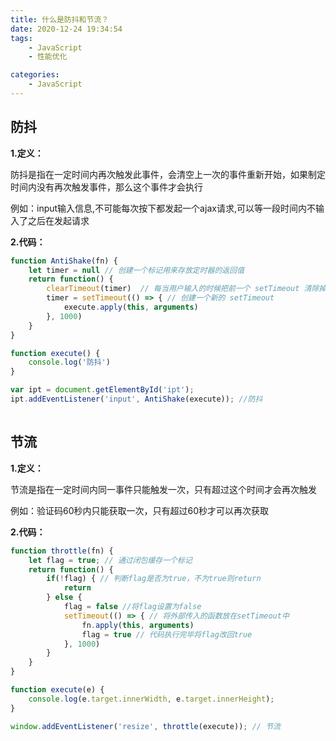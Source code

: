 ```yaml
---
title: 什么是防抖和节流？
date: 2020-12-24 19:34:54
tags: 
    - JavaScript
    - 性能优化

categories: 
    - JavaScript
---
```


## 防抖

**1.定义：**

防抖是指在一定时间内再次触发此事件，会清空上一次的事件重新开始，如果制定时间内没有再次触发事件，那么这个事件才会执行

例如：input输入信息,不可能每次按下都发起一个ajax请求,可以等一段时间内不输入了之后在发起请求

**2.代码：**

```javascript
function AntiShake(fn) {
    let timer = null // 创建一个标记用来存放定时器的返回值
    return function() {
        clearTimeout(timer)  // 每当用户输入的时候把前一个 setTimeout 清除掉
        timer = setTimeout(() => { // 创建一个新的 setTimeout
            execute.apply(this, arguments)
        }, 1000)
    }
}

function execute() {
    console.log('防抖')
}

var ipt = document.getElementById('ipt');
ipt.addEventListener('input', AntiShake(execute)); //防抖    
```

![点击并拖拽以移动](data:image/gif;base64,R0lGODlhAQABAPABAP///wAAACH5BAEKAAAALAAAAAABAAEAAAICRAEAOw==)



## 节流

**1.定义：**

节流是指在一定时间内同一事件只能触发一次，只有超过这个时间才会再次触发

例如：验证码60秒内只能获取一次，只有超过60秒才可以再次获取

**2.代码：**

```javascript
function throttle(fn) {
    let flag = true; // 通过闭包缓存一个标记
    return function() {
        if(!flag) { // 判断flag是否为true，不为true则return
            return
        } else {
            flag = false //将flag设置为false
            setTimeout(() => { // 将外部传入的函数放在setTimeout中
                fn.apply(this, arguments)
                flag = true // 代码执行完毕将flag改回true
            }, 1000)
        }
    }
}

function execute(e) {
    console.log(e.target.innerWidth, e.target.innerHeight);
}

window.addEventListener('resize', throttle(execute)); // 节流
```

![点击并拖拽以移动](data:image/gif;base64,R0lGODlhAQABAPABAP///wAAACH5BAEKAAAALAAAAAABAAEAAAICRAEAOw==)